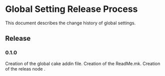 # Global Setting Release Process

This document describes the change history of global settings.

## Release 

### 0.1.0
Creation of the global cake addin file.
Creation of the ReadMe.mk.
Creation of the releas node .